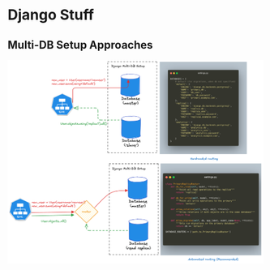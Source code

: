# Django Stuff

## Multi-DB Setup Approaches

![Multi-DB Setup](images/django-multidb.excalidraw.excalidraw.png)